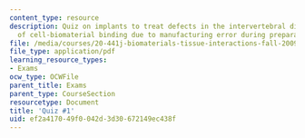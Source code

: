```yaml
---
content_type: resource
description: Quiz on implants to treat defects in the intervertebral disc and loss
  of cell-biomaterial binding due to manufacturing error during preparation of biomaterial.
file: /media/courses/20-441j-biomaterials-tissue-interactions-fall-2009/ef2a417049f0042d3d30672149ec438f_MIT20_441JF09_quiz1.pdf
file_type: application/pdf
learning_resource_types:
- Exams
ocw_type: OCWFile
parent_title: Exams
parent_type: CourseSection
resourcetype: Document
title: 'Quiz #1'
uid: ef2a4170-49f0-042d-3d30-672149ec438f
---
```

